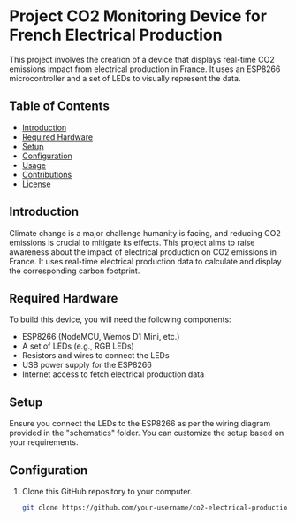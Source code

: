 # Project CO2 Monitoring Device for French Electrical Production

This project involves the creation of a device that displays real-time CO2 emissions impact from electrical production in France. It uses an ESP8266 microcontroller and a set of LEDs to visually represent the data.

## Table of Contents

- [Introduction](#introduction)
- [Required Hardware](#required-hardware)
- [Setup](#setup)
- [Configuration](#configuration)
- [Usage](#usage)
- [Contributions](#contributions)
- [License](#license)

## Introduction

Climate change is a major challenge humanity is facing, and reducing CO2 emissions is crucial to mitigate its effects. This project aims to raise awareness about the impact of electrical production on CO2 emissions in France. It uses real-time electrical production data to calculate and display the corresponding carbon footprint.

## Required Hardware

To build this device, you will need the following components:

- ESP8266 (NodeMCU, Wemos D1 Mini, etc.)
- A set of LEDs (e.g., RGB LEDs)
- Resistors and wires to connect the LEDs
- USB power supply for the ESP8266
- Internet access to fetch electrical production data

## Setup

Ensure you connect the LEDs to the ESP8266 as per the wiring diagram provided in the "schematics" folder. You can customize the setup based on your requirements.

## Configuration

1. Clone this GitHub repository to your computer.

   ```bash
   git clone https://github.com/your-username/co2-electrical-production-france.git# CO2_EMISION_ELEC_PRODUCTION
